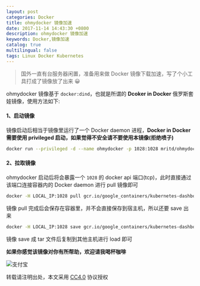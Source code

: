 ```yaml
---
layout: post
categories: Docker
title: ohmydocker 镜像加速
date: 2017-11-14 14:43:30 +0800
description: ohmydocker 镜像加速
keywords: Docker,镜像加速
catalog: true
multilingual: false
tags: Linux Docker Kubernetes
---
```


> 国外一直有台服务器闲置，准备用来做 Docker 镜像下载加速，写了个小工具打成了镜像放了出来 😀

ohmydocker 镜像基于 `docker:dind`，也就是所谓的 **Dcoker in Docker** 俄罗斯套娃镜像，使用方法如下:

#### 1、启动镜像

镜像启动后相当于镜像里运行了一个 Docker daemon 进程，**Docker in Docker 需要使用 privileged 启动，如果觉得不安全请不要使用本镜像(拒绝喷子)**

``` sh
docker run --privileged -d --name ohmydocker -p 1028:1028 mritd/ohmydocker
```

#### 2、拉取镜像

ohmydocker 启动后将会暴露一个 `1028` 的 docker api 端口(tcp)，此时直接通过该端口连接容器内的 Docker daemon 进行 pull 镜像即可

``` sh
docker -H LOCAL_IP:1028 pull gcr.io/google_containers/kubernetes-dashboard-init-amd64:v1.0.1
```

镜像 pull 完成后会保存在容器里，并不会直接保存到宿主机，所以还要 save 出来

``` sh
docker -H LOCAL_IP:1028 save gcr.io/google_containers/kubernetes-dashboard-init-amd64:v1.0.1 > kubernetes-dashboard-init-amd64.tar
```

镜像 save 成 tar 文件后复制到其他主机进行 load 即可

**如果你感觉该镜像对你有所帮助，欢迎请我喝杯咖啡**

![支付宝](https://oss.link/markdown/zhifubao.png)


转载请注明出处，本文采用 [CC4.0](http://creativecommons.org/licenses/by-nc-nd/4.0/) 协议授权
